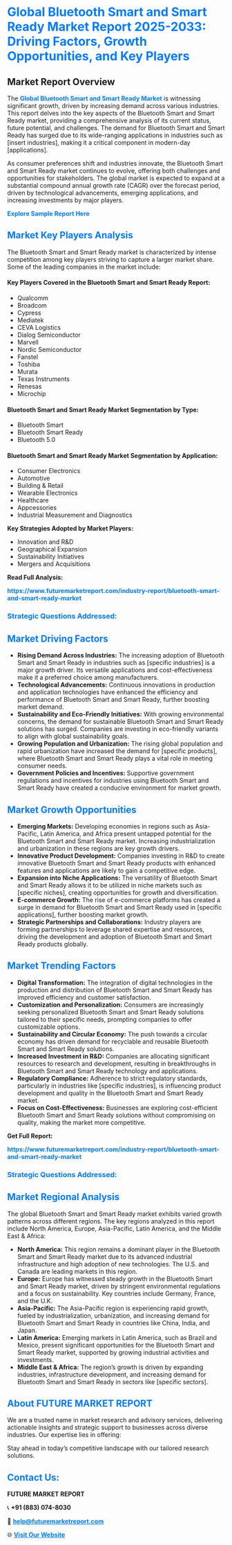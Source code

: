 <h1 style="color: #007BFF;">Global Bluetooth Smart and Smart Ready Market Report 2025-2033: Driving Factors, Growth Opportunities, and Key Players</h1>

<section id="overview">
<h2>Market Report Overview</h2>
<p>The <a href="https://www.futuremarketreport.com/industry-report/bluetooth-smart-and-smart-ready-market" style="color: #007BFF; text-decoration: none;"><strong>Global Bluetooth Smart and Smart Ready Market</strong></a> is witnessing significant growth, driven by increasing demand across various industries. This report delves into the key aspects of the Bluetooth Smart and Smart Ready market, providing a comprehensive analysis of its current status, future potential, and challenges. The demand for Bluetooth Smart and Smart Ready has surged due to its wide-ranging applications in industries such as [insert industries], making it a critical component in modern-day [applications].</p>
<p>As consumer preferences shift and industries innovate, the Bluetooth Smart and Smart Ready market continues to evolve, offering both challenges and opportunities for stakeholders. The global market is expected to expand at a substantial compound annual growth rate (CAGR) over the forecast period, driven by technological advancements, emerging applications, and increasing investments by major players.</p>
</section>

<section id="overview">
<p><a href="https://www.futuremarketreport.com/request-sample/reportId=99288" style="color: #007BFF; text-decoration: none;"><strong>Explore Sample Report Here</strong></a></p>
</section>

<section id="key-players">
<h2 style="color: #007BFF;">Market Key Players Analysis</h2>
<p>The Bluetooth Smart and Smart Ready market is characterized by intense competition among key players striving to capture a larger market share. Some of the leading companies in the market include:</p>
<h4>Key Players Covered in the Bluetooth Smart and Smart Ready Report:</h4>
<ul><li>Qualcomm</li><li>Broadcom</li><li>Cypress</li><li>Mediatek</li><li>CEVA Logistics</li><li>Dialog Semiconductor</li><li>Marvell</li><li>Nordic Semiconductor</li><li>Fanstel</li><li>Toshiba</li><li>Murata</li><li>Texas Instruments</li><li>Renesas</li><li>Microchip</li></ul>
<h4>Bluetooth Smart and Smart Ready Market Segmentation by Type:</h4>
<ul><li>Bluetooth Smart</li><li>Bluetooth Smart Ready</li><li>Bluetooth 5.0</li></ul>

<h4>Bluetooth Smart and Smart Ready Market Segmentation by Application:</h4>
<ul><li>Consumer Electronics</li><li>Automotive</li><li>Building &amp; Retail</li><li>Wearable Electronics</li><li>Healthcare</li><li>Appcessories</li><li>Industrial Measurement and Diagnostics</li></ul>
<p><strong>Key Strategies Adopted by Market Players:</strong></p>
<ul>
<li>Innovation and R&D</li>
<li>Geographical Expansion</li>
<li>Sustainability Initiatives</li>
<li>Mergers and Acquisitions</li>
</ul>
</section>

<section>
<p><strong>Read Full Analysis: </strong></p><a href="https://www.futuremarketreport.com/industry-report/bluetooth-smart-and-smart-ready-market" style="color: #007BFF; text-decoration: none;"><strong>https://www.futuremarketreport.com/industry-report/bluetooth-smart-and-smart-ready-market</strong></a>
<h3 style="color: #007BFF;">Strategic Questions Addressed:</h3>
</section>

<section id="driving-factors">
<h2 style="color: #007BFF;">Market Driving Factors</h2>
<ul>
<li><strong>Rising Demand Across Industries:</strong> The increasing adoption of Bluetooth Smart and Smart Ready in industries such as [specific industries] is a major growth driver. Its versatile applications and cost-effectiveness make it a preferred choice among manufacturers.</li>
<li><strong>Technological Advancements:</strong> Continuous innovations in production and application technologies have enhanced the efficiency and performance of Bluetooth Smart and Smart Ready, further boosting market demand.</li>
<li><strong>Sustainability and Eco-Friendly Initiatives:</strong> With growing environmental concerns, the demand for sustainable Bluetooth Smart and Smart Ready solutions has surged. Companies are investing in eco-friendly variants to align with global sustainability goals.</li>
<li><strong>Growing Population and Urbanization:</strong> The rising global population and rapid urbanization have increased the demand for [specific products], where Bluetooth Smart and Smart Ready plays a vital role in meeting consumer needs.</li>
<li><strong>Government Policies and Incentives:</strong> Supportive government regulations and incentives for industries using Bluetooth Smart and Smart Ready have created a conducive environment for market growth.</li>
</ul>
</section>

<section id="growth-opportunities">
<h2 style="color: #007BFF;">Market Growth Opportunities</h2>
<ul>
<li><strong>Emerging Markets:</strong> Developing economies in regions such as Asia-Pacific, Latin America, and Africa present untapped potential for the Bluetooth Smart and Smart Ready market. Increasing industrialization and urbanization in these regions are key growth drivers.</li>
<li><strong>Innovative Product Development:</strong> Companies investing in R&D to create innovative Bluetooth Smart and Smart Ready products with enhanced features and applications are likely to gain a competitive edge.</li>
<li><strong>Expansion into Niche Applications:</strong> The versatility of Bluetooth Smart and Smart Ready allows it to be utilized in niche markets such as [specific niches], creating opportunities for growth and diversification.</li>
<li><strong>E-commerce Growth:</strong> The rise of e-commerce platforms has created a surge in demand for Bluetooth Smart and Smart Ready used in [specific applications], further boosting market growth.</li>
<li><strong>Strategic Partnerships and Collaborations:</strong> Industry players are forming partnerships to leverage shared expertise and resources, driving the development and adoption of Bluetooth Smart and Smart Ready products globally.</li>
</ul>
</section>

<section id="trending-factors">
<h2 style="color: #007BFF;">Market Trending Factors</h2>
<ul>
<li><strong>Digital Transformation:</strong> The integration of digital technologies in the production and distribution of Bluetooth Smart and Smart Ready has improved efficiency and customer satisfaction.</li>
<li><strong>Customization and Personalization:</strong> Consumers are increasingly seeking personalized Bluetooth Smart and Smart Ready solutions tailored to their specific needs, prompting companies to offer customizable options.</li>
<li><strong>Sustainability and Circular Economy:</strong> The push towards a circular economy has driven demand for recyclable and reusable Bluetooth Smart and Smart Ready solutions.</li>
<li><strong>Increased Investment in R&D:</strong> Companies are allocating significant resources to research and development, resulting in breakthroughs in Bluetooth Smart and Smart Ready technology and applications.</li>
<li><strong>Regulatory Compliance:</strong> Adherence to strict regulatory standards, particularly in industries like [specific industries], is influencing product development and quality in the Bluetooth Smart and Smart Ready market.</li>
<li><strong>Focus on Cost-Effectiveness:</strong> Businesses are exploring cost-efficient Bluetooth Smart and Smart Ready solutions without compromising on quality, making the market more competitive.</li>
</ul>
</section>

<section>
<p><strong>Get Full Report: </strong></p><a href="https://www.futuremarketreport.com/industry-report/bluetooth-smart-and-smart-ready-market" style="color: #007BFF; text-decoration: none;"><strong>https://www.futuremarketreport.com/industry-report/bluetooth-smart-and-smart-ready-market</strong></a>
<h3 style="color: #007BFF;">Strategic Questions Addressed:</h3>
</section>


<section id="regional-analysis">
<h2 style="color: #007BFF;">Market Regional Analysis</h2>
<p>The global Bluetooth Smart and Smart Ready market exhibits varied growth patterns across different regions. The key regions analyzed in this report include North America, Europe, Asia-Pacific, Latin America, and the Middle East & Africa:</p>
<ul>
<li><strong>North America:</strong> This region remains a dominant player in the Bluetooth Smart and Smart Ready market due to its advanced industrial infrastructure and high adoption of new technologies. The U.S. and Canada are leading markets in this region.</li>
<li><strong>Europe:</strong> Europe has witnessed steady growth in the Bluetooth Smart and Smart Ready market, driven by stringent environmental regulations and a focus on sustainability. Key countries include Germany, France, and the U.K.</li>
<li><strong>Asia-Pacific:</strong> The Asia-Pacific region is experiencing rapid growth, fueled by industrialization, urbanization, and increasing demand for Bluetooth Smart and Smart Ready in countries like China, India, and Japan.</li>
<li><strong>Latin America:</strong> Emerging markets in Latin America, such as Brazil and Mexico, present significant opportunities for the Bluetooth Smart and Smart Ready market, supported by growing industrial activities and investments.</li>
<li><strong>Middle East & Africa:</strong> The region’s growth is driven by expanding industries, infrastructure development, and increasing demand for Bluetooth Smart and Smart Ready in sectors like [specific sectors].</li>
</ul>
</section>

<footer>
<h2 style="color: #007BFF;">About FUTURE MARKET REPORT</h2>
<p>We are a trusted name in market research and advisory services, delivering actionable insights and strategic support to businesses across diverse industries. Our expertise lies in offering:</p>

<p>Stay ahead in today’s competitive landscape with our tailored research solutions.</p>

<h2 style="color: #007BFF;">Contact Us:</h2>
<p><strong>FUTURE MARKET REPORT</strong></p>
<p>📞 <strong>+91 (883) 074-8030</strong></p>
<p>📧 <strong><a href="mailto:help@futuremarketreport.com" style="color: #007BFF;">help@futuremarketreport.com</a></strong></p>
<p>🌐 <strong><a href="https://www.futuremarketreport.com/" style="color: #007BFF;">Visit Our Website</a></strong></p>
</footer>